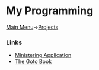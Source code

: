 # My Programming
[Main Menu](../../README.md)->[Projects](../projects.md)

### Links

* [Ministering Application](ministering/Ministering-Application.md)
* [The Goto Book](tgtb/the-goto-book.md)
